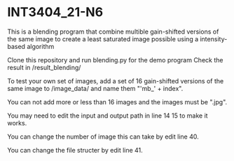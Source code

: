 # INT3404_21-N6

This is a blending program that combine multible gain-shifted versions of the same image to create a least saturated image possible using a intensity-based algorithm 

Clone this repository and run blending.py for the demo program
Check the result in /result_blending/

To test your own set of images, add  a set of 16 gain-shifted versions of the same image to /image_data/ and name them "'mb_' + index".

You can not add more or less than 16 images and the images must be ".jpg".

You may need to edit the input and output path in line 14 15 to make it works.

You can change the number of image this can take by edit line 40.

You can change the file structer by edit line 41.
